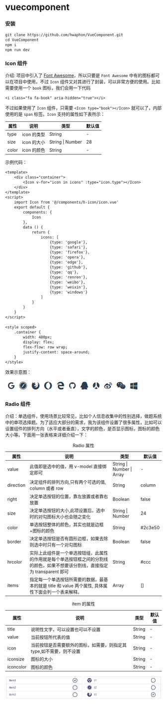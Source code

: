 # vuecomponent

### 安装

	git clone https://github.com/hwaphon/VueComponent.git
	cd VueComponent
	npm i
	npm run dev

### Icon 组件 

介绍: 项目中引入了 [Font Awesome](http://fontawesome.io/icons/)，所以只要是 `Font Awesome` 中有的图标都可以在项目中使用，不过 `Icon` 组件又对其进行了封装，可以非常方便的使用。比如需要使用一个 `book` 图标，我们会用一下代码

	<i class="fa fa-book" aria-hidden="true"></i>

不过如果使用了 `Icon` 组件，只需要 `<Icon type="book"></Icon>` 就可以了，内部使用的是 `span` 标签。`Icon` 支持的属性如下表所示：

<table>
	<thead>
		<th>属性</th>
		<th>说明</th>
		<th>类型</th>
		<th>默认值</th>
	</thead>
	<tbody>
		<tr>
			<td>type</td>
			<td>icon 的类型</td>
			<td>String</td>
			<td>-</td>
		</tr>
		<tr>
			<td>size</td>
			<td>icon 的大小</td>
			<td>String | Number</td>
			<td>28</td>
		</tr>
		<tr>
			<td>color</td>
			<td>icon 的颜色</td>
			<td>String</td>
			<td>-</td>
		</tr>
	</tbody>
</table>

示例代码： 

	<template>
		<div class="container">
			<Icon v-for="icon in icons" :type="icon.type"></Icon>
		</div>
	</template>
	<script>
		import Icon from '@/components/h-icon/icon.vue'
		export default {
			components: {
				Icon
			},
			data () {
				return {
					icons: [
						{type: 'google'},
						{type: 'safari'},
						{type: 'firefox'},
						{type: 'opera'},
						{type: 'edge'},
						{type: 'github'},
						{type: 'qq'},
						{type: 'renren'},
						{type: 'weibo'},
						{type: 'weixin'},
						{type: 'windows'}
					]
				}
			}
		}
	</script>

	<style scoped>
		.container {
			width: 480px;
			display: flex;
			flex-flow: row wrap;
			justify-content: space-around;
		}
	</style>
	
效果示意图：

![image](./demosrc/h-icon/h-icon-basic.png)

### Radio 组件

介绍：单选组件，使用场景比较常见，比如个人信息收集中的性别选择，做题系统中的单项选择题。为了适应大部分的需求，我为该组件设置了很多属性，比如可以设置组件的排列方向（水平或者垂直），文字的颜色，是否显示图标，图标的颜色大小等。下面用一张表格来详细介绍一下：

<table>
	<caption>Radio 属性</caption>
	<thead>
		<th>属性</th>
		<th>说明</th>
		<th>类型</th>
		<th>默认值</th>
	</thead>
	<tbody>
		<tr>
			<td>value</td>
			<td>此值即是选中的值，用 v-model 直接绑定即可</td>
			<td>String | Number | Array</td>
			<td>-</td>
		</tr>
		<tr>
			<td>direction</td>
			<td>决定组件的排列方向,只有两个可选的值, column 或者 row</td>
			<td>String</td>
			<td>column</td>
		</tr>
		<tr>
			<td>right</td>
			<td>决定单选按钮的位置，靠左放置或者靠右放置</td>
			<td>Boolean</td>
			<td>false</td>
		</tr>
		<tr>
			<td>size</td>
			<td>决定单选按钮的大小,此项设置后，选中时的对勾图标大小也会随之变化</td>
			<td>String | Number</td>
			<td>24</td>
		</tr>
		<tr>
			<td>color</td>
			<td>单选按钮整体的颜色，其实也就是边框+图标的颜色</td>
			<td>String</td>
			<td>#2c3e50</td>
		</tr>
		<tr>
			<td>border</td>
			<td>决定单选按钮是否有圆形边框，如果去除则选中时只有一个对勾图标</td>
			<td>Boolean</td>
			<td>false</td>
		</tr>
		<tr>
			<td>hrcolor</td>
			<td>实际上此组件是一个单选按钮组，此属性的作用就是每个单选按钮框之间的分割线的颜色，如果不想要该分割线，直接指定为 transparent 即可</td>
			<td>String</td>
			<td>#ccc</td>
		</tr>
		<tr>
			<td>items</td>
			<td>指定每一个单选按钮所需要的数据，最基本的就是 title 和 value 两个属性, 具体属性下面会列一个表来解释。</td>
			<td>Array</td>
			<td>[]</td>
		</tr>
	</tbody>
</table>

<table>
	<caption>item 的属性</caption>
	<thead>
		<th>属性</th>
		<th>说明</th>
		<th>类型</th>
		<th>默认值</th>
	</thead>
	<tbody>
		<tr>
			<td>title</td>
			<td>说明性文字，可以设置也可以不设置</td>
			<td>String</td>
			<td>-</td>
		</tr>
		<tr>
			<td>value</td>
			<td>当前按钮所代表的值</td>
			<td>String</td>
			<td>-</td>
		</tr>
		<tr>
			<td>icon</td>
			<td>当前按钮是否需要额外的图标，如需要，则指定其 type,如不需要，则不设置</td>
			<td>String</td>
			<td>-</td>
		</tr>
		<tr>
			<td>iconsize</td>
			<td>图标的大小</td>
			<td>String</td>
			<td>-</td>
		</tr>
		<tr>
			<td>iconcolor</td>
			<td>图标的颜色</td>
			<td>String</td>
			<td>-</td>
		</tr>
	</tbody>
</table>

![image](./demosrc/h-radio/h-radio-basic.png)
